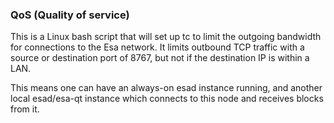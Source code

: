 ### QoS (Quality of service) ###

This is a Linux bash script that will set up tc to limit the outgoing bandwidth for connections to the Esa network. It limits outbound TCP traffic with a source or destination port of 8767, but not if the destination IP is within a LAN.

This means one can have an always-on esad instance running, and another local esad/esa-qt instance which connects to this node and receives blocks from it.
